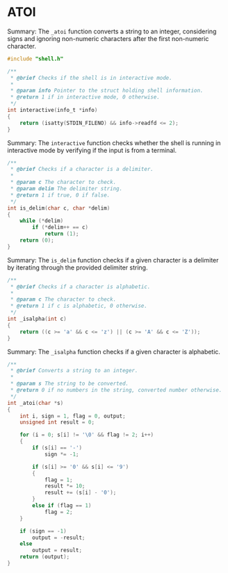 # ATOI
Summary: The `_atoi` function converts a string to an integer, considering signs and ignoring non-numeric characters after the first non-numeric character.


```c
#include "shell.h"

/**
 * @brief Checks if the shell is in interactive mode.
 *
 * @param info Pointer to the struct holding shell information.
 * @return 1 if in interactive mode, 0 otherwise.
 */
int interactive(info_t *info)
{
    return (isatty(STDIN_FILENO) && info->readfd <= 2);
}
```

Summary: The `interactive` function checks whether the shell is running in interactive mode by verifying if the input is from a terminal.

```c
/**
 * @brief Checks if a character is a delimiter.
 *
 * @param c The character to check.
 * @param delim The delimiter string.
 * @return 1 if true, 0 if false.
 */
int is_delim(char c, char *delim)
{
    while (*delim)
        if (*delim++ == c)
            return (1);
    return (0);
}
```

Summary: The `is_delim` function checks if a given character is a delimiter by iterating through the provided delimiter string.

```c
/**
 * @brief Checks if a character is alphabetic.
 *
 * @param c The character to check.
 * @return 1 if c is alphabetic, 0 otherwise.
 */
int _isalpha(int c)
{
    return ((c >= 'a' && c <= 'z') || (c >= 'A' && c <= 'Z'));
}
```

Summary: The `_isalpha` function checks if a given character is alphabetic.

```c
/**
 * @brief Converts a string to an integer.
 *
 * @param s The string to be converted.
 * @return 0 if no numbers in the string, converted number otherwise.
 */
int _atoi(char *s)
{
    int i, sign = 1, flag = 0, output;
    unsigned int result = 0;

    for (i = 0; s[i] != '\0' && flag != 2; i++)
    {
        if (s[i] == '-')
            sign *= -1;

        if (s[i] >= '0' && s[i] <= '9')
        {
            flag = 1;
            result *= 10;
            result += (s[i] - '0');
        }
        else if (flag == 1)
            flag = 2;
    }

    if (sign == -1)
        output = -result;
    else
        output = result;
    return (output);
}
```

